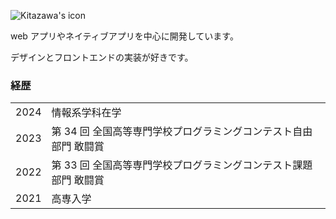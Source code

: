 ![Kitazawa's icon](https://u-kitazawa.github.io/kitazawa.dev/assets/Icon.svg)

web アプリやネイティブアプリを中心に開発しています。

デザインとフロントエンドの実装が好きです。

### 経歴

|      |                                                                  |
| ---- | ---------------------------------------------------------------- |
| 2024 | 情報系学科在学                                                   |
| 2023 | 第 34 回 全国高等専門学校プログラミングコンテスト自由部門 敢闘賞 |
| 2022 | 第 33 回 全国高等専門学校プログラミングコンテスト課題部門 敢闘賞 |
| 2021 | 高専入学                                                         |
